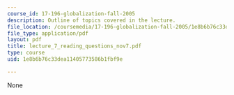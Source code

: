 ```yaml
---
course_id: 17-196-globalization-fall-2005
description: Outline of topics covered in the lecture.
file_location: /coursemedia/17-196-globalization-fall-2005/1e8b6b76c33dea11405773586b1fbf9e_lecture_7_reading_questions_nov7.pdf
file_type: application/pdf
layout: pdf
title: lecture_7_reading_questions_nov7.pdf
type: course
uid: 1e8b6b76c33dea11405773586b1fbf9e

---
```

None
